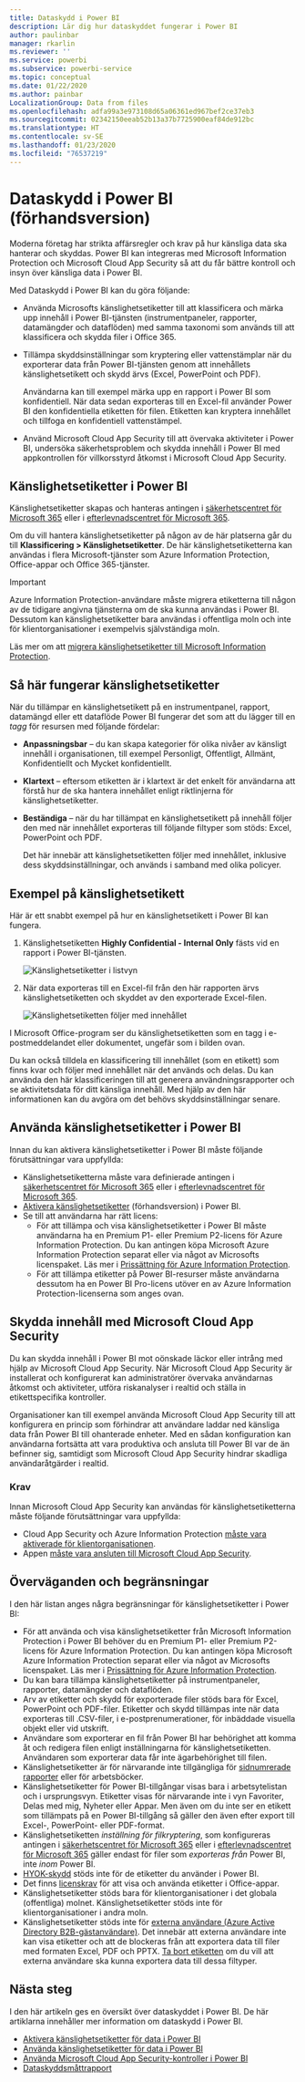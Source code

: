 ```yaml
---
title: Dataskydd i Power BI
description: Lär dig hur dataskyddet fungerar i Power BI
author: paulinbar
manager: rkarlin
ms.reviewer: ''
ms.service: powerbi
ms.subservice: powerbi-service
ms.topic: conceptual
ms.date: 01/22/2020
ms.author: painbar
LocalizationGroup: Data from files
ms.openlocfilehash: adfa99a3e973108d65a06361ed967bef2ce37eb3
ms.sourcegitcommit: 02342150eeab52b13a37b7725900eaf84de912bc
ms.translationtype: HT
ms.contentlocale: sv-SE
ms.lasthandoff: 01/23/2020
ms.locfileid: "76537219"
---
```

# <a name="data-protection-in-power-bi-preview"></a>Dataskydd i Power BI (förhandsversion)

Moderna företag har strikta affärsregler och krav på hur känsliga data ska hanterar och skyddas. Power BI kan integreras med Microsoft Information Protection och Microsoft Cloud App Security så att du får bättre kontroll och insyn över känsliga data i Power BI. 

Med Dataskydd i Power BI kan du göra följande:

* Använda Microsofts känslighetsetiketter till att klassificera och märka upp innehåll i Power BI-tjänsten (instrumentpaneler, rapporter, datamängder och dataflöden) med samma taxonomi som används till att klassificera och skydda filer i Office 365. 

* Tillämpa skyddsinställningar som kryptering eller vattenstämplar när du exporterar data från Power BI-tjänsten genom att innehållets känslighetsetikett och skydd ärvs (Excel, PowerPoint och PDF). 

  Användarna kan till exempel märka upp en rapport i Power BI som konfidentiell. När data sedan exporteras till en Excel-fil använder Power BI den konfidentiella etiketten för filen. Etiketten kan kryptera innehållet och tillfoga en konfidentiell vattenstämpel.

* Använd Microsoft Cloud App Security till att övervaka aktiviteter i Power BI, undersöka säkerhetsproblem och skydda innehåll i Power BI med appkontrollen för villkorsstyrd åtkomst i Microsoft Cloud App Security. 

## <a name="sensitivity-labels-in-power-bi"></a>Känslighetsetiketter i Power BI

Känslighetsetiketter skapas och hanteras antingen i [säkerhetscentret för Microsoft 365](https://security.microsoft.com/) eller i [efterlevnadscentret för Microsoft 365](https://compliance.microsoft.com/).

Om du vill hantera känslighetsetiketter på någon av de här platserna går du till **Klassificering > Känslighetsetiketter**. De här känslighetsetiketterna kan användas i flera Microsoft-tjänster som Azure Information Protection, Office-appar och Office 365-tjänster.

> [!IMPORTANT]
> Azure Information Protection-användare måste migrera etiketterna till någon av de tidigare angivna tjänsterna om de ska kunna användas i Power BI. Dessutom kan känslighetsetiketter bara användas i offentliga moln och inte för klientorganisationer i exempelvis självständiga moln.
>
> Läs mer om att [migrera känslighetsetiketter till Microsoft Information Protection](https://docs.microsoft.com/azure/information-protection/configure-policy-migrate-labels).

## <a name="how-sensitivity-labels-work"></a>Så här fungerar känslighetsetiketter

När du tillämpar en känslighetsetikett på en instrumentpanel, rapport, datamängd eller ett dataflöde Power BI fungerar det som att du lägger till en *tagg* för resursen med följande fördelar:
* **Anpassningsbar** – du kan skapa kategorier för olika nivåer av känsligt innehåll i organisationen, till exempel Personligt, Offentligt, Allmänt, Konfidentiellt och Mycket konfidentiellt.
* **Klartext** – eftersom etiketten är i klartext är det enkelt för användarna att förstå hur de ska hantera innehållet enligt riktlinjerna för känslighetsetiketter.
* **Beständiga** – när du har tillämpat en känslighetsetikett på innehåll följer den med när innehållet exporteras till följande filtyper som stöds: Excel, PowerPoint och PDF. 

  Det här innebär att känslighetsetiketten följer med innehållet, inklusive dess skyddsinställningar, och används i samband med olika policyer. 

## <a name="sensitivity-label-example"></a>Exempel på känslighetsetikett 

Här är ett snabbt exempel på hur en känslighetsetikett i Power BI kan fungera.

1. Känslighetsetiketten **Highly Confidential - Internal Only** fästs vid en rapport i Power BI-tjänsten.

   ![Känslighetsetiketter i listvyn](media/service-security-data-protection-overview/sensitivity-labels-overview-01.png)

2. När data exporteras till en Excel-fil från den här rapporten ärvs känslighetsetiketten och skyddet av den exporterade Excel-filen.

   ![Känslighetsetiketten följer med innehållet](media/service-security-data-protection-overview/sensitivity-labels-overview-02.png)

I Microsoft Office-program ser du känslighetsetiketten som en tagg i e-postmeddelandet eller dokumentet, ungefär som i bilden ovan.

Du kan också tilldela en klassificering till innehållet (som en etikett) som finns kvar och följer med innehållet när det används och delas. Du kan använda den här klassificeringen till att generera användningsrapporter och se aktivitetsdata för ditt känsliga innehåll. Med hjälp av den här informationen kan du avgöra om det behövs skyddsinställningar senare.


## <a name="using-sensitivity-labels-in-power-bi"></a>Använda känslighetsetiketter i Power BI

Innan du kan aktivera känslighetsetiketter i Power BI måste följande förutsättningar vara uppfyllda: 

* Känslighetsetiketterna måste vara definierade antingen i [säkerhetscentret för Microsoft 365](https://security.microsoft.com/) eller i [efterlevnadscentret för Microsoft 365](https://compliance.microsoft.com/). 
* [Aktivera känslighetsetiketter](service-security-enable-data-sensitivity-labels.md) (förhandsversion) i Power BI.
* Se till att användarna har rätt licens:
  * För att tillämpa och visa känslighetsetiketter i Power BI måste användarna ha en Premium P1- eller Premium P2-licens för Azure Information Protection. Du kan antingen köpa Microsoft Azure Information Protection separat eller via något av Microsofts licenspaket. Läs mer i [Prissättning för Azure Information Protection](https://azure.microsoft.com/pricing/details/information-protection/).
  * För att tillämpa etiketter på Power BI-resurser måste användarna dessutom ha en Power BI Pro-licens utöver en av Azure Information Protection-licenserna som anges ovan. 

## <a name="protect-content-using-microsoft-cloud-app-security"></a>Skydda innehåll med Microsoft Cloud App Security

Du kan skydda innehåll i Power BI mot oönskade läckor eller intrång med hjälp av Microsoft Cloud App Security. När Microsoft Cloud App Security är installerat och konfigurerat kan administratörer övervaka användarnas åtkomst och aktiviteter, utföra riskanalyser i realtid och ställa in etikettspecifika kontroller.

Organisationer kan till exempel använda Microsoft Cloud App Security till att konfigurera en princip som förhindrar att användare laddar ned känsliga data från Power BI till ohanterade enheter. Med en sådan konfiguration kan användarna fortsätta att vara produktiva och ansluta till Power BI var de än befinner sig, samtidigt som Microsoft Cloud App Security hindrar skadliga användaråtgärder i realtid. 

### <a name="requirements"></a>Krav

Innan Microsoft Cloud App Security kan användas för känslighetsetiketterna måste följande förutsättningar vara uppfyllda: 

* Cloud App Security och Azure Information Protection [måste vara aktiverade för klientorganisationen](https://docs.microsoft.com/cloud-app-security/azip-integration).
* Appen [måste vara ansluten till Microsoft Cloud App Security](https://docs.microsoft.com/cloud-app-security/enable-instant-visibility-protection-and-governance-actions-for-your-apps).

## <a name="considerations-and-limitations"></a>Överväganden och begränsningar

I den här listan anges några begränsningar för känslighetsetiketter i Power BI:

* För att använda och visa känslighetsetiketter från Microsoft Information Protection i Power BI behöver du en Premium P1- eller Premium P2-licens för Azure Information Protection. Du kan antingen köpa Microsoft Azure Information Protection separat eller via något av Microsofts licenspaket. Läs mer i [Prissättning för Azure Information Protection](https://azure.microsoft.com/pricing/details/information-protection/).
* Du kan bara tillämpa känslighetsetiketter på instrumentpaneler, rapporter, datamängder och dataflöden.
* Arv av etiketter och skydd för exporterade filer stöds bara för Excel, PowerPoint och PDF-filer. Etiketter och skydd tillämpas inte när data exporteras till .CSV-filer, i e-postprenumerationer, för inbäddade visuella objekt eller vid utskrift.
* Användare som exporterar en fil från Power BI har behörighet att komma åt och redigera filen enligt inställningarna för känslighetsetiketten. Användaren som exporterar data får inte ägarbehörighet till filen. 
* Känslighetsetiketter är för närvarande inte tillgängliga för [sidnumrerade rapporter]( https://docs.microsoft.com/power-bi/paginated-reports-report-builder-power-bi) eller för arbetsböcker.
* Känslighetsetiketter för Power BI-tillgångar visas bara i arbetsytelistan och i ursprungsvyn. Etiketter visas för närvarande inte i vyn Favoriter, Delas med mig, Nyheter eller Appar. Men även om du inte ser en etikett som tillämpats på en Power BI-tillgång så gäller den även efter export till Excel-, PowerPoint- eller PDF-format.
* Känslighetsetiketten *inställning för filkryptering*, som konfigureras antingen i [säkerhetscentret för Microsoft 365](https://security.microsoft.com/) eller i [efterlevnadscentret för Microsoft 365](https://compliance.microsoft.com/) gäller endast för filer som *exporteras från* Power BI, inte *inom* Power BI.
* [HYOK-skydd](https://docs.microsoft.com/azure/information-protection/configure-adrms-restrictions) stöds inte för de etiketter du använder i Power BI.
* Det finns [licenskrav](https://docs.microsoft.com/microsoft-365/compliance/sensitivity-labels-office-apps#subscription-and-licensing-requirements-for-sensitivity-labels) för att visa och använda etiketter i Office-appar.
* Känslighetsetiketter stöds bara för klientorganisationer i det globala (offentliga) molnet. Känslighetsetiketter stöds inte för klientorganisationer i andra moln.
* Känslighetsetiketter stöds inte för [externa användare (Azure Active Directory B2B-gästanvändare)](../service-admin-azure-ad-b2b.md). Det innebär att externa användare inte kan visa etiketter och att de blockeras från att exportera data till filer med formaten Excel, PDF och PPTX. [Ta bort etiketten](../designer/service-security-apply-data-sensitivity-labels.md#removing-sensitivity-labels) om du vill att externa användare ska kunna exportera data till dessa filtyper.



## <a name="next-steps"></a>Nästa steg

I den här artikeln ges en översikt över dataskyddet i Power BI. De här artiklarna innehåller mer information om dataskydd i Power BI. 

* [Aktivera känslighetsetiketter för data i Power BI](service-security-enable-data-sensitivity-labels.md)
* [Använda känslighetsetiketter för data i Power BI](../designer/service-security-apply-data-sensitivity-labels.md)
* [Använda Microsoft Cloud App Security-kontroller i Power BI](service-security-using-microsoft-cloud-app-security-controls.md)
* [Dataskyddsmåttrapport](service-security-data-protection-metrics-report.md)